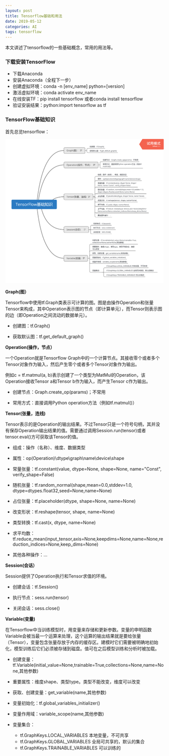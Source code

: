```yaml
---
layout: post
title: Tensorflow基础和用法
date: 2019-05-12
categories: AI
tags: tensorflow
---
```




本文讲述了tensorflow的一些基础概念，常用的用法等。

### 下载安装TensorFlow
- 下载Anaconda
- 安装Anaconda（全程下一步）
- 创建虚拟环境：conda -n [env_name] python=[version]
- 激活虚拟环境：conda activate env_name
- 在线安装TF：pip install tensorflow 或者conda install tensorflow
- 验证安装结果：python:import tensorflow as tf

### TensorFlow基础知识

首先总览tensorflow：

![tensorflow](/assets/yoting/post/ai/TensorFlow01.png)

**Graph(图）**

Tensorflow中使用tf.Graph类表示可计算的图。图是由操作Operation和张量Tensor来构成，其中Operation表示图的节点（即计算单元），而Tensor则表示图的边（即Operation之间流动的数据单元）。

- 创建图：tf.Graph()

- 获取默认图：tf.get_default_graph()

 **Operation(操作，节点）**

一个Operation就是Tensorflow Graph中的一个计算节点。其接收零个或者多个Tensor对象作为输入，然后产生零个或者多个Tensor对象作为输出。

例如c = tf.matmul(a, b)表示创建了一个类型为MatMul的Operation，该Operation接收Tensor a和Tensor b作为输入，而产生Tensor c作为输出。

- 创建节点：Graph.create_op(params)；不常用

- 常用方式：直接调用Python operation方法（例如tf.matmul()）

**Tensor(张量，连线)**

Tensor表示的是Operation的输出结果。不过Tensor只是一个符号句柄，其并没有保存Operation输出结果的值。需要通过调用Session.run(tensor)或者tensor.eval()方可获取该Tensor的值。

- 组成：操作（名称）、维度、数据类型

- 属性：op(Operation)\dtype\graph\name\device\shape

- 常量张量：tf.constant(value, dtype=None, shape=None, name="Const", verify_shape=False)

- 随机张量：tf.random_normal(shape,mean=0.0,stddev=1.0, dtype=dtypes.float32,seed=None,name=None)

- 占位张量：tf.placeholder(dtype, shape=None, name=None)

- 改变形状：tf.reshape(tensor, shape, name=None)

- 类型转换：tf.cast(x, dtype, name=None)

- 求平均数：tf.reduce_mean(input_tensor,axis=None,keepdims=None,name=None,reduction_indices=None,keep_dims=None)

- 其他各种操作：...

**Session(会话）**

Session提供了Operation执行和Tensor求值的环境。

- 创建会话：tf.Session()

- 执行节点：sess.run(tensor)

- 关闭会话：sess.close()

**Variable(变量)**

在Tensorflow中当训练模型时，用变量来存储和更新参数。变量的申明函数Variable会被当最一个运算来处理，这个运算的输出结果就是要给张量（Tensor），变量包含张量存放于内存的缓存区。建模时它们需要被明确地初始化，模型训练后它们必须被存储到磁盘。值可在之后模型训练和分析时被加载。

- 创建变量：tf.Variable(initial_value=None,trainable=True,collections=None,name=None,其他参数)

- 重要属性：维度shape、类型type。类型不能改变，维度可以改变

- 获取、创建变量：get_variable(name,其他参数)

- 变量初始化：tf.global_variables_initializer()

- 变量作用域：variable_scope(name,其他参数)

- 变量集合：

    - tf.GraphKeys.LOCAL_VARIABLES 本地变量，不可共享
    - tf.GraphKeys.GLOBAL_VARIABLES 全局可共享的，默认的集合
    - tf.GraphKeys.TRAINABLE_VARIABLES 可以训练的



